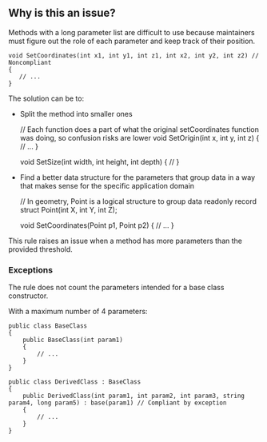 ## Why is this an issue?

Methods with a long parameter list are difficult to use because maintainers must figure out the role of each parameter and keep track of their
position.

    void SetCoordinates(int x1, int y1, int z1, int x2, int y2, int z2) // Noncompliant
    {
       // ...
    }

The solution can be to:

- Split the method into smaller ones

    // Each function does a part of what the original setCoordinates function was doing, so confusion risks are lower
    void SetOrigin(int x, int y, int z)
    {
       // ...
    }
    
    void SetSize(int width, int height, int depth)
    {
       //
    }

- Find a better data structure for the parameters that group data in a way that makes sense for the specific application domain

    // In geometry, Point is a logical structure to group data
    readonly record struct Point(int X, int Y, int Z);
    
    void SetCoordinates(Point p1, Point p2)
    {
        // ...
    }

This rule raises an issue when a method has more parameters than the provided threshold.

### Exceptions

The rule does not count the parameters intended for a base class constructor.

With a maximum number of 4 parameters:

    public class BaseClass
    {
        public BaseClass(int param1)
        {
            // ...
        }
    }
    
    public class DerivedClass : BaseClass
    {
        public DerivedClass(int param1, int param2, int param3, string param4, long param5) : base(param1) // Compliant by exception
        {
            // ...
        }
    }